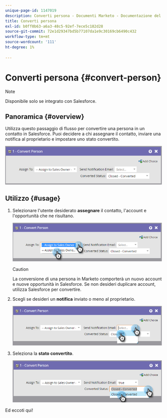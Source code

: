 ```yaml
---
unique-page-id: 1147019
description: Converti persona - Documenti Marketo - Documentazione del prodotto
title: Converti persona
exl-id: b0ff0b63-a6a3-48c5-92ef-7ece5c182d28
source-git-commit: 72e1d29347bd5b77107da1e9c30169cb6490c432
workflow-type: tm+mt
source-wordcount: '111'
ht-degree: 1%

---
```


# Converti persona {#convert-person}

>[!NOTE]
>
>Disponibile solo se integrato con Salesforce.

## Panoramica {#overview}

Utilizza questo passaggio di flusso per convertire una persona in un contatto in Salesforce. Puoi decidere a chi assegnare il contatto, inviare una notifica al proprietario e impostare uno stato convertito.

![](assets/one-2.png)

## Utilizzo {#usage}

1. Selezionare l&#39;utente desiderato **assegnare** il contatto, l&#39;account e l&#39;opportunità che ne risultano.

   ![](assets/two-2.png)

   >[!CAUTION]
   >
   >La conversione di una persona in Marketo comporterà un nuovo account e nuove opportunità in Salesforce. Se non desideri duplicare account, utilizza Salesforce per convertire.

1. Scegli se desideri un **notifica** inviato o meno al proprietario.

   ![](assets/three-2.png)

1. Seleziona la **stato convertito**.

   ![](assets/four-3.png)

Ed eccoti qui!
